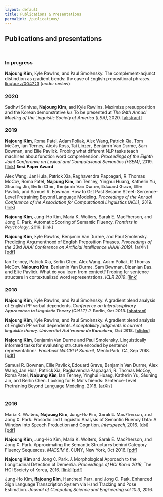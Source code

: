 ```yaml
---
layout: default
title: Publications & Presentations
permalink: /publications/
---
```


## Publications and presentations

<br>

### In progress
<b>Najoung Kim</b>, Kyle Rawlins, and Paul Smolensky. The complement-adjunct distinction as gradient blends: the case of English prepositional phrases. <a target="_blank" href="https://ling.auf.net/lingbuzz/004723">lingbuzz/004723</a> (<i>under review</i>)

### 2020
Sadhwi Srinivas, <b>Najoung Kim</b>, and Kyle Rawlins. Maximize presupposition and the Korean demonstrative <i>ku</i>. To be presented at <i>The 94th Annual Meeting of the Linguistic Society of America (LSA)</i>, 2020. \[<a target="_blank" href="https://www.linguisticsociety.org/abstract/maximize-presupposition-and-korean-demonstrative-ku">abstract</a>] 


### 2019
<b>Najoung Kim</b>, Roma Patel, Adam Poliak, Alex Wang, Patrick Xia, Tom McCoy, Ian Tenney, Alexis Ross, Tal Linzen, Benjamin Van Durme, Sam Bowman, and Ellie Pavlick. Probing what different NLP tasks teach machines about function word comprehension. <i>Proceedings of the Eighth Joint Conference on Lexical and Computational Semantics (\*SEM)</i>, 2019.  \[<a target="_blank" href="https://arxiv.org/abs/1904.11544">link</a>] <b>Best Paper Award</b>

Alex Wang, Jan Hula, Patrick Xia, Raghavendra  Pappagari,  R. Thomas McCoy, Roma Patel, <b>Najoung Kim</b>, Ian Tenney, Yinghui Huang, Katherin Yu, Shuning Jin, Berlin Chen, Benjamin Van Durme, Edouard Grave, Ellie Pavlick, and Samuel R. Bowman. How to Get Past Sesame Street: Sentence-Level Pretraining Beyond Language Modeling. <i>Proceedings of the Annual Conference of the Association for Computational Linguistics (ACL)</i>, 2019. \[<a target="_blank" href="https://www.aclweb.org/anthology/P19-1439">link</a>]

<b>Najoung Kim</b>, Jung-Ho Kim, Maria K. Wolters, Sarah E. MacPherson, and Jong C. Park. Automatic Scoring of Semantic Fluency. <i>Frontiers in Psychology</i>, 2019. \[<a target="_blank" href="https://www.frontiersin.org/articles/10.3389/fpsyg.2019.01020/full">link</a>]

<b>Najoung Kim</b>, Kyle Rawlins, Benjamin Van Durme, and Paul Smolensky. Predicting Argumenthood of English Preposition Phrases. <i>Proceedings of the 33rd AAAI Conference on Artificial Intelligence (AAAI-2019)</i>. [<a target="_blank" href="https://arxiv.org/abs/1809.07889">arXiv</a>] \[<a target="_blank" href="https://wvvw.aaai.org/ojs/index.php/AAAI/article/view/4626/4504">pdf</a>]


Ian Tenney, Patrick Xia, Berlin Chen, Alex Wang, Adam Poliak, R Thomas McCoy, <b>Najoung Kim</b>, Benjamin Van Durme, Sam Bowman, Dipanjan Das, and Ellie Pavlick. What do you learn from context? Probing for sentence structure in contextualized word representations. <i>ICLR 2019</i>. [<a target="_blank" href="https://openreview.net/forum?id=SJzSgnRcKX">link</a>] 

### 2018

<b>Najoung Kim</b>, Kyle Rawlins, and Paul Smolensky. A gradient blend analysis of English PP verbal dependents. <i>Conference on Interdisciplinary Approaches to Linguistic Theory (CiALT) 2</i>, Berlin, Oct 2018. [<a target="_blank" href="/assets/files/CiALT2_kim_rawlins_smolensky.pdf">abstract</a>]

<b>Najoung Kim</b>, Kyle Rawlins, and Paul Smolensky. A gradient blend analysis of English PP verbal dependents. <i>Acceptability judgments in current linguistic theory, Universitat Aut\`onoma de Barcelona</i>, Oct 2018. [<a target="_blank" href="/assets/files/acceptability_slides.pdf">slides</a>]

<b>Najoung Kim</b>, Benjamin Van Durme and Paul Smolensky. Linguistically informed tasks for evaluating structure encoded by sentence representations. <i>Facebook WeCNLP Summit</i>, Menlo Park, CA, Sep 2018. [<a target="_blank" href="/assets/files/wecnlp2018.pdf">pdf</a>]

Samuel R. Bowman, Ellie Pavlick, Edouard Grave, Benjamin Van Durme, Alex Wang, Jan Hula, Patrick Xia, Raghavendra Pappagari, R. Thomas McCoy, Roma Patel, <b>Najoung Kim</b>, Ian Tenney, Yinghui Huang, Katherin Yu, Shuning Jin, and Berlin Chen. Looking for ELMo's friends: Sentence-Level Pretraining Beyond Language Modeling. 2018. [<a target="_blank" href="https://arxiv.org/abs/1812.10860">arXiv</a>]
<br>
<br>
### 2016
Maria K. Wolters, <b>Najoung Kim</b>, Jung-Ho Kim, Sarah E. MacPherson, and Jong C. Park. Prosodic and Linguistic Analysis of Semantic Fluency Data: A Window into Speech Production and Cognition. <i>Interspeech</i>, 2016. [<a href="http://dx.doi.org/10.21437/Interspeech.2016-420">doi</a>] \[<a target="_blank" href="https://www.isca-speech.org/archive/Interspeech_2016/pdfs/0420.PDF">pdf</a>]

<b>Najoung Kim</b>, Jung-Ho Kim, Maria K. Wolters, Sarah E. MacPherson, and Jong C. Park. Approximating the Semantic Structures behind Category Fluency Sequences. <i>MACSIM 6</i>, CUNY, New York, Oct 2016. [<a href="http://www.macsim.us/wordpress/wp-content/uploads/2016/09/macsim6_KimN.pdf">pdf</a>]

<b>Najoung Kim</b> and Jong C. Park. A Morphological Approach to the Longitudinal Detection of Dementia. <i>Proceedings of HCI Korea 2016</i>, The HCI Society of Korea, 2016. [<a href="https://dl.acm.org/citation.cfm?id=2903628">link</a>] [<a target="_blank" href="http://conference.hcikorea.org/pds/2016/pdf/PR_002.pdf">pdf</a>]

Jung-Ho Kim, <b>Najoung Kim</b>, Hancheol Park. and Jong C. Park. Enhanced Sign Language Transcription System via Hand Tracking and Pose Estimation. <i>Journal of Computing Science and Engineering vol 10.3</i>, 2016.

